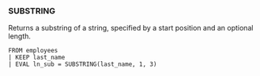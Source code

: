 <!--
This is generated by ESQL’s AbstractFunctionTestCase. Do no edit it. See ../README.md for how to regenerate it.
-->

### SUBSTRING
Returns a substring of a string, specified by a start position and an optional length.

```
FROM employees
| KEEP last_name
| EVAL ln_sub = SUBSTRING(last_name, 1, 3)
```

